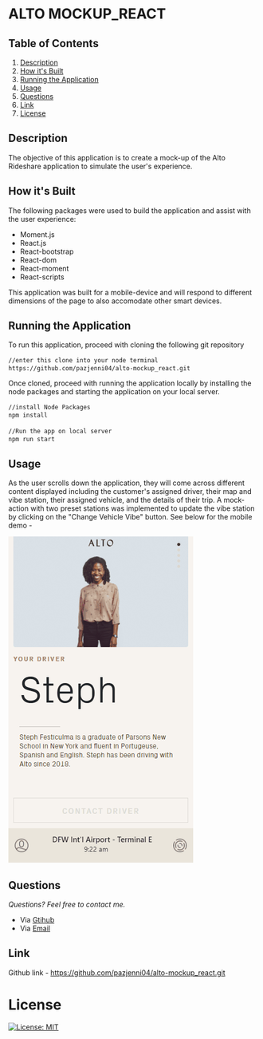 # ALTO MOCKUP_REACT

## **Table of Contents**

1. [Description](#description)
2. [How it's Built](#how-its-built)
3. [Running the Application](#running-the-application)
4. [Usage](#usage)
5. [Questions](#questions)
6. [Link](#link)
7. [License](#license)

## **Description**

The objective of this application is to create a mock-up of the Alto Rideshare application to simulate the user's experience.

## **How it's Built**

The following packages were used to build the application and assist with the user experience:

- Moment.js
- React.js
- React-bootstrap
- React-dom
- React-moment
- React-scripts

This application was built for a mobile-device and will respond to different dimensions of the page to also accomodate other smart devices.

## **Running the Application**

To run this application, proceed with cloning the following git repository

```
//enter this clone into your node terminal
https://github.com/pazjenni04/alto-mockup_react.git
```

Once cloned, proceed with running the application locally by installing the node packages and starting the application on your local server.

```
//install Node Packages
npm install

//Run the app on local server
npm run start
```

## **Usage**

As the user scrolls down the application, they will come across different content displayed including the customer's assigned driver, their map and vibe station, their assigned vehicle, and the details of their trip. A mock-action with two preset stations was implemented to update the vibe station by clicking on the "Change Vehicle Vibe" button. See below for the mobile demo -

![The following demo is an example of the mobile app view](public\images\demo-mobile.gif)

## **Questions**

_Questions? Feel free to contact me._

- Via [Gtihub](https://github.com/pazjenni04)
- Via [Email](pazjenni1331@gmail.com)

## **Link**

Github link - https://github.com/pazjenni04/alto-mockup_react.git

# License

[![License: MIT](https://img.shields.io/badge/License-MIT-yellow.svg)](https://opensource.org/licenses/MIT)
